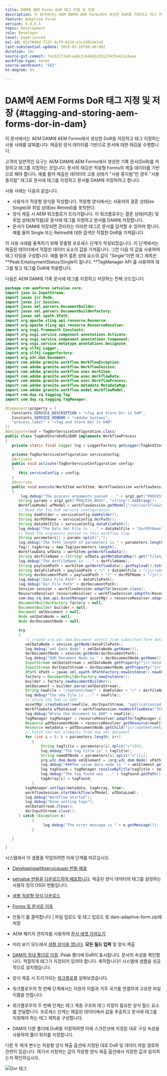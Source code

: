 ```yaml
---
title: DAM에 AEM Forms DoR 태그 지정 및 저장
description: 이 문서에서는 AEM DAM에 AEM Forms에서 생성한 DoR을 저장하고 태그 지정하는 사용 사례를 살펴봅니다. 제출된 양식 데이터를 기반으로 문서에 대한 태깅을 수행합니다.
feature: Adaptive Forms
version: 6.4,6.5
topic: Development
role: Developer
level: Experienced
exl-id: 832f04b4-f22f-4cf9-8136-e3c1081de7a9
last-substantial-update: 2019-03-20T00:00:00Z
duration: 191
source-git-commit: f4c621f3a9caa8c2c64b8323312343fe421a5aee
workflow-type: tm+mt
source-wordcount: '582'
ht-degree: 0%

---
```


# DAM에 AEM Forms DoR 태그 지정 및 저장 {#tagging-and-storing-aem-forms-dor-in-dam}

이 문서에서는 AEM DAM에 AEM Forms에서 생성한 DoR을 저장하고 태그 지정하는 사용 사례를 살펴봅니다. 제출된 양식 데이터를 기반으로 문서에 대한 태깅을 수행합니다.

고객의 일반적인 요구는 AEM DAM에 AEM Forms에서 생성한 기록 문서(DoR)를 저장하고 태그를 지정하는 것입니다. 문서의 태깅은 적응형 Forms의 제출 데이터를 기반으로 해야 합니다. 예를 들어 제출된 데이터의 고용 상태가 &quot;사용 중지됨&quot;인 경우 &quot;사용 중지됨&quot; 태그로 문서에 태그를 지정하고 문서를 DAM에 저장하려고 합니다.

사용 사례는 다음과 같습니다.

* 사용자가 적응형 양식을 작성합니다. 적응형 양식에서는 사용자의 결혼 상태(ex Single)와 취업 상태(ex Retired)를 포착한다.
* 양식 제출 시 AEM 워크플로가 트리거됩니다. 이 워크플로우는 결혼 상태(미혼) 및 취업 상태(퇴직됨)로 문서에 태그를 지정하고 문서를 DAM에 저장합니다.
* 문서가 DAM에 저장되면 관리자는 이러한 태그로 문서를 검색할 수 있어야 합니다. 예를 들어 Single 또는 Retired에 대한 검색은 적절한 DoR을 가져옵니다.

이 사용 사례를 충족하기 위해 맞춤형 프로세스 단계가 작성되었습니다. 이 단계에서는 제출된 데이터에서 적절한 데이터 요소의 값을 가져옵니다. 그런 다음 이 값을 사용하여 태그 타일을 구성합니다. 예를 들어 결혼 상태 요소의 값이 &quot;Single&quot;이면 태그 제목은 **Peak:EmploymentStatus/Single이 됩니다. **TagManager API 를 사용하여 태그를 찾고 태그를 DoR에 적용합니다.

다음은 AEM DAM에 기록 문서에 태그를 지정하고 저장하는 전체 코드입니다.

```java
package com.aemforms.setvalue.core;
import java.io.InputStream;
import javax.jcr.Node;
import javax.jcr.Session;
import javax.xml.parsers.DocumentBuilder;
import javax.xml.parsers.DocumentBuilderFactory;
import javax.xml.xpath.XPath;
import org.apache.sling.api.resource.Resource;
import org.apache.sling.api.resource.ResourceResolver;
import org.osgi.framework.Constants;
import org.osgi.service.component.annotations.Activate;
import org.osgi.service.component.annotations.Component;
import org.osgi.service.metatype.annotations.Designate;
import org.slf4j.Logger;
import org.slf4j.LoggerFactory;
import org.w3c.dom.Document;
import com.adobe.granite.workflow.WorkflowException;
import com.adobe.granite.workflow.WorkflowSession;
import com.adobe.granite.workflow.exec.WorkItem;
import com.adobe.granite.workflow.exec.WorkflowData;
import com.adobe.granite.workflow.exec.WorkflowProcess;
import com.adobe.granite.workflow.metadata.MetaDataMap;
import com.adobe.granite.workflow.model.WorkflowModel;
import com.day.cq.tagging.Tag;
import com.day.cq.tagging.TagManager;

@Component(property = {
   Constants.SERVICE_DESCRIPTION + "=Tag and Store Dor in DAM",
   Constants.SERVICE_VENDOR + "=Adobe Systems",
   "process.label" + "=Tag and Store Dor in DAM"
})
@Designate(ocd = TagDorServiceConfiguration.class)
public class TagAndStoreDoRinDAM implements WorkflowProcess
{
   private static final Logger log = LoggerFactory.getLogger(TagAndStoreDoRinDAM.class);

   private TagDorServiceConfiguration serviceConfig;
   @Activate
   public void activate(TagDorServiceConfiguration config)
   {
      this.serviceConfig = config;
   }
   @Override
   public void execute(WorkItem workItem, WorkflowSession workflowSession, MetaDataMap arg2) throws WorkflowException
   {
       log.debug("The process arguments passed ..." + arg2.get("PROCESS_ARGS", "string").toString());
      String params = arg2.get("PROCESS_ARGS", "string").toString();
      WorkflowModel wfModel = workflowSession.getModel("/var/workflow/models/dam/update_asset");
      // Read the Tag DoR service configuration
      String damFolder = serviceConfig.damFolder();
      String dorPDFName = serviceConfig.dorPath();
      String dataXmlFile = serviceConfig.dataFilePath();
      log.debug("The Data Xml File is ..." + dataXmlFile + "DorPDFName" + dorPDFName);
      // Read the arguments passed to this workflow step
      String parameters[] = params.split(",");
      log.debug("The %%%% length of parameters is " + parameters.length);
      Tag[] tagArray = new Tag[parameters.length];
      WorkflowData wfData = workItem.getWorkflowData();
      String dorFileName = (String) wfData.getMetaDataMap().get("filename");
      log.debug("The dorFileName is ..." + dorFileName);
      String payloadPath = workItem.getWorkflowData().getPayload().toString();
      String dataFilePath = payloadPath + "/" + dataXmlFile + "/jcr:content";
      String dorDocumentPath = payloadPath + "/" + dorPDFName + "/jcr:content";
      log.debug("Data File Path" + dataFilePath);
      log.debug("Dor File Path" + dorDocumentPath);
      Session session = workflowSession.adaptTo(Session.class);
      ResourceResolver resourceResolver = workflowSession.adaptTo(ResourceResolver.class);
      com.day.cq.dam.api.AssetManager assetMgr = resourceResolver.adaptTo(com.day.cq.dam.api.AssetManager.class);
      DocumentBuilderFactory factory = null;
      DocumentBuilder builder = null;
      Document xmlDocument = null;
      Node xmlDataNode = null;
      Node dorDocumentNode = null;

      try
      {
         // create org.w3c.dom.Document object from submitted form data
         xmlDataNode = session.getNode(dataFilePath);
         log.debug("xml Data Node" + xmlDataNode.getName());
         dorDocumentNode = session.getNode(dorDocumentPath);
         log.debug("DOR Document Node is " + dorDocumentNode.getName());
         InputStream xmlDataStream = xmlDataNode.getProperty("jcr:data").getBinary().getStream();
         InputStream dorInputStream = dorDocumentNode.getProperty("jcr:data").getBinary().getStream();
         XPath xPath = javax.xml.xpath.XPathFactory.newInstance().newXPath();
         factory = DocumentBuilderFactory.newInstance();
         builder = factory.newDocumentBuilder();
         xmlDocument = builder.parse(xmlDataStream);
         String newFile = "/content/dam/" + damFolder + "/" + dorFileName;
         log.debug("the new file is ..." + newFile);
         // Store the DoR in DAM
         assetMgr.createAsset(newFile, dorInputStream, "application/pdf", true);
         WorkflowData wfDataLoad = workflowSession.newWorkflowData("JCR_PATH", newFile);
         log.debug("Wrote the document to DAM" + newFile);
         TagManager tagManager = resourceResolver.adaptTo(TagManager.class);
         Resource pdfDocumentNode = resourceResolver.getResource(newFile);
         Resource metadata = pdfDocumentNode.getChild("jcr:content/metadata");
         // Fetch the xml elements from the xml document
         for (int i = 0; i < parameters.length; i++)
            {
                String tagTitle = parameters[i].split("=")[0];
                log.debug("The tag title is" + tagTitle);
                String nameOfNode = parameters[i].split("=")[1];
                org.w3c.dom.Node xmlElement = (org.w3c.dom.Node) xPath.compile(nameOfNode).evaluate(xmlDocument, javax.xml.xpath.XPathConstants.NODE);
                log.debug("###The value data node is " + xmlElement.getTextContent());
                Tag tagFound = tagManager.resolveByTitle(tagTitle + xmlElement.getTextContent());
                log.debug("The tag found was ..." + tagFound.getPath());
                tagArray[i] = tagFound;
            }
         tagManager.setTags(metadata, tagArray, true);
         workflowSession.startWorkflow(wfModel, wfDataLoad);
         log.debug("Workflow started");
         log.debug("Done setting tags");
         xmlDataStream.close();
         dorInputStream.close();
      } catch (Exception e)
            {
                 log.debug("The error message is " + e.getMessage());
            }

   }

}
```

시스템에서 이 샘플을 작업하려면 아래 단계를 따르십시오.
* [Developingwithserviceuser 번들 배포](/help/forms/assets/common-osgi-bundles/DevelopingWithServiceUser.jar)

* [setvalue 번들을 다운로드하여 배포합니다](/help/forms/assets/common-osgi-bundles/SetValueApp.core-1.0-SNAPSHOT.jar). 제출된 양식 데이터의 태그를 설정하는 사용자 정의 OSGI 번들입니다.

* [샘플 적응형 양식 다운로드](assets/tag-and-store-in-dam-adaptive-form.zip)

* [Forms 및 문서로 이동](http://localhost:4502/aem/forms.html/content/dam/formsanddocuments)

* 만들기 를 클릭합니다 | 파일 업로드 및 태그 업로드 및 dam-adaptive-form.zip에 저장

* AEM 패키지 관리자를 사용하여 [문서 에셋 가져오기](assets/tag-and-store-in-dam-assets.zip)
* 미리 보기 모드에서 [샘플 양식을 엽니다](http://localhost:4502/content/dam/formsanddocuments/tagandstoreindam/jcr:content?wcmmode=disabled). **모든 필드 입력** 및 양식 제출
* [DAM의 최대 폴더로 이동](http://localhost:4502/assets.html/content/dam/Peak). Peak 폴더에 DoR이 표시됩니다. 문서의 속성을 확인합니다. 적절하게 태그가 지정되어 있어야 합니다.
축하합니다!! 시스템에 샘플을 성공적으로 설치했습니다.

* 양식 제출 시 트리거되는 [워크플로](http://localhost:4502/editor.html/conf/global/settings/workflow/models/TagAndStoreDoRinDAM.html)를 살펴보겠습니다.
* 워크플로우의 첫 번째 단계에서는 지원자 이름과 거주 국가를 연결하여 고유한 파일 이름을 만듭니다.
* 워크플로우의 두 번째 단계는 태그 계층 구조와 태그 지정이 필요한 양식 필드 요소를 전달합니다. 프로세스 단계는 제출된 데이터에서 값을 추출하고 문서에 태그를 지정해야 하는 태그 제목을 구성합니다.
* DAM의 다른 폴더에 DoR을 저장하려면 아래 스크린샷에 지정된 대로 구성 속성을 사용하여 폴더 위치를 지정합니다.

다른 두 매개 변수는 적응형 양식 제출 옵션에 지정된 대로 DoR 및 데이터 파일 경로와 관련이 있습니다. 여기서 지정하는 값이 적응형 양식 제출 옵션에서 지정한 값과 일치하는지 확인하십시오.

![Dor 태그](assets/tag_dor_service_configuration.gif)
